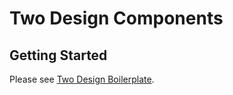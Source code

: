 # Two Design Components

## Getting Started

Please see [Two Design Boilerplate](https://github.com/two2two2/two-design-boilerplate).
